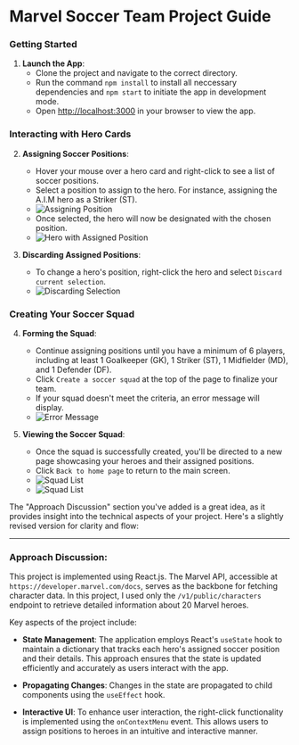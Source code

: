 # Marvel Soccer Team Project Guide

### Getting Started

1. **Launch the App**:
   - Clone the project and navigate to the correct directory.
   - Run the command `npm install` to install all neccessary dependencies and  `npm start` to initiate the app in development mode.
   - Open [http://localhost:3000](http://localhost:3000) in your browser to view the app.

### Interacting with Hero Cards

2. **Assigning Soccer Positions**:
   - Hover your mouse over a hero card and right-click to see a list of soccer positions.
   - Select a position to assign to the hero. For instance, assigning the A.I.M hero as a Striker (ST). 
   - ![Assigning Position](https://github.com/hoangzuyss2412/Marvel-soccer-team/assets/100951023/26fd030a-149a-4c71-8011-5b063cfca8a1)
   - Once selected, the hero will now be designated with the chosen position.
   - ![Hero with Assigned Position](https://github.com/hoangzuyss2412/Marvel-soccer-team/assets/100951023/0f87e0dd-c136-4efa-94f2-87b99156f166)

3. **Discarding Assigned Positions**:
   - To change a hero's position, right-click the hero and select `Discard current selection`.
   - ![Discarding Selection](https://github.com/hoangzuyss2412/Marvel-soccer-team/assets/100951023/69de0608-21eb-4fe2-a775-33ed83371e06)

### Creating Your Soccer Squad

4. **Forming the Squad**:
   - Continue assigning positions until you have a minimum of 6 players, including at least 1 Goalkeeper (GK), 1 Striker (ST), 1 Midfielder (MD), and 1 Defender (DF).
   - Click `Create a soccer squad` at the top of the page to finalize your team.
   - If your squad doesn't meet the criteria, an error message will display.
   - ![Error Message](https://github.com/hoangzuyss2412/Marvel-soccer-team/assets/100951023/94757ecf-a20c-4c39-85fb-c25986843593)

5. **Viewing the Soccer Squad**:
   - Once the squad is successfully created, you'll be directed to a new page showcasing your heroes and their assigned positions.
   - Click `Back to home page` to return to the main screen.
   - ![Squad List](https://github.com/hoangzuyss2412/Marvel-soccer-team/assets/100951023/a95e60fc-c698-43f1-a8b4-5e34b5456f0c)
   - ![Squad List](https://github.com/hoangzuyss2412/Marvel-soccer-team/assets/100951023/a94f8c91-16aa-46dc-b012-e4e520cc2a0e)

The "Approach Discussion" section you've added is a great idea, as it provides insight into the technical aspects of your project. Here's a slightly revised version for clarity and flow:

---

### Approach Discussion:

This project is implemented using React.js. The Marvel API, accessible at `https://developer.marvel.com/docs`, serves as the backbone for fetching character data. In this project, I used only the `/v1/public/characters` endpoint to retrieve detailed information about 20 Marvel heroes.

Key aspects of the project include:

- **State Management**: The application employs React's `useState` hook to maintain a dictionary that tracks each hero's assigned soccer position and their details. This approach ensures that the state is updated efficiently and accurately as users interact with the app.

- **Propagating Changes**: Changes in the state are propagated to child components using the `useEffect` hook.
  
- **Interactive UI**: To enhance user interaction, the right-click functionality is implemented using the `onContextMenu` event. This allows users to assign positions to heroes in an intuitive and interactive manner.


  
